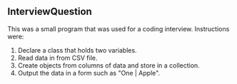 ## InterviewQuestion

This was a small program that was used for a coding interview. Instructions were:
1. Declare a class that holds two variables.
2. Read data in from CSV file.
3. Create objects from columns of data and store in a collection.
4. Output the data in a form such as "One | Apple".
